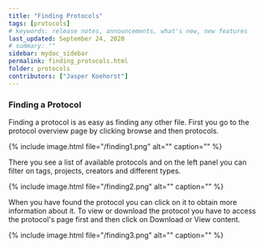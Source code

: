 ```yaml
---
title: "Finding Protocols"
tags: [protocols]
# keywords: release notes, announcements, what's new, new features
last_updated: September 24, 2020
# summary: ""
sidebar: mydoc_sidebar
permalink: finding_protocols.html
folder: protocols
contributors: ["Jasper Koehorst"]
---
```

### Finding a Protocol

Finding a protocol is as easy as finding any other file. First you go to the protocol overview page by clicking browse and then protocols.

{% include image.html file="/finding1.png" alt="" caption="" %}


There you see a list of available protocols and on the left panel you can filter on tags, projects, creators and different types. 

{% include image.html file="/finding2.png" alt="" caption="" %}

When you have found the protocol you can click on it to obtain more information about it. To view or download the protocol you have to access the protocol's page first and then click on Download or View content.

{% include image.html file="/finding3.png" alt="" caption="" %}
